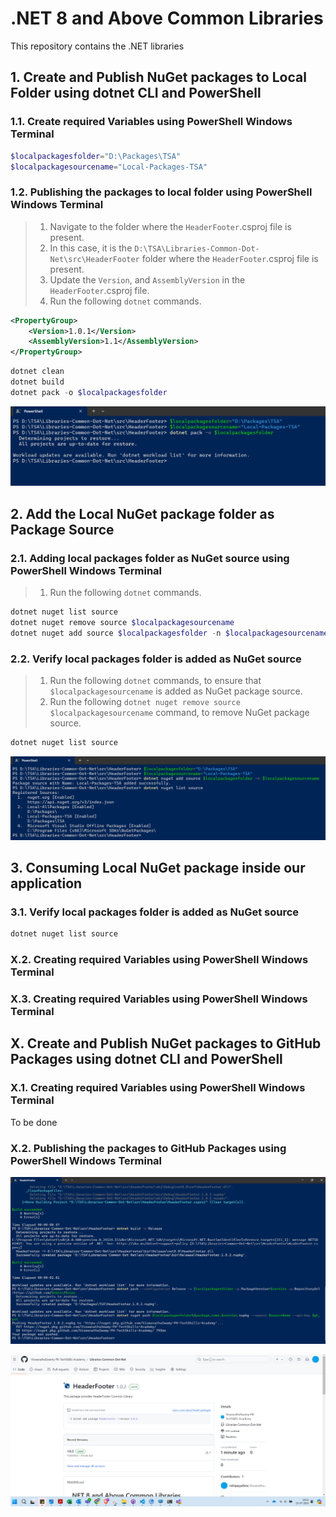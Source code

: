 # .NET 8 and Above Common Libraries

This repository contains the .NET libraries

## 1. Create and Publish NuGet packages to Local Folder using dotnet CLI and PowerShell

### 1.1. Create required Variables using PowerShell Windows Terminal

```powershell
$localpackagesfolder="D:\Packages\TSA"
$localpackagesourcename="Local-Packages-TSA"
```

### 1.2. Publishing the packages to local folder using PowerShell Windows Terminal

> 1. Navigate to the folder where the `HeaderFooter`.csproj file is present.
> 1. In this case, it is the `D:\TSA\Libraries-Common-Dot-Net\src\HeaderFooter` folder where the `HeaderFooter`.csproj file is present.
> 1. Update the `Version`, and `AssemblyVersion` in the `HeaderFooter`.csproj file.
> 1. Run the following `dotnet` commands.

```xml
<PropertyGroup>
    <Version>1.0.1</Version>
    <AssemblyVersion>1.1</AssemblyVersion>
</PropertyGroup>
```

```powershell
dotnet clean
dotnet build
dotnet pack -o $localpackagesfolder
```

![Publish Packages Locally](documentation/images/Publish_Packages_Locally.PNG)

## 2. Add the Local NuGet package folder as Package Source

### 2.1. Adding local packages folder as NuGet source using PowerShell Windows Terminal

> 1. Run the following `dotnet` commands.

```powershell
dotnet nuget list source
dotnet nuget remove source $localpackagesourcename
dotnet nuget add source $localpackagesfolder -n $localpackagesourcename
```

### 2.2. Verify local packages folder is added as NuGet source

> 1. Run the following `dotnet` commands, to ensure that `$localpackagesourcename` is added as NuGet package source.
> 1. Run the following `dotnet nuget remove source $localpackagesourcename` command, to remove NuGet package source.

```powershell
dotnet nuget list source
```

![Local NuGet Packages Source |150x150](documentation/images/Local_Nuget_Packages_Source.PNG)

## 3. Consuming Local NuGet package inside our application

### 3.1. Verify local packages folder is added as NuGet source

```powershell
dotnet nuget list source
```

### X.2. Creating required Variables using PowerShell Windows Terminal

### X.3. Creating required Variables using PowerShell Windows Terminal

## X. Create and Publish NuGet packages to GitHub Packages using dotnet CLI and PowerShell

### X.1. Creating required Variables using PowerShell Windows Terminal

To be done

### X.2. Publishing the packages to GitHub Packages using PowerShell Windows Terminal

![DotNet Nuger Package published in GitHub](documentation/images/Publish_Packages_To_GitHub.PNG)

![DotNet Nuger Package published in GitHub](documentation/images/DotNet_Package_In_GitHub.PNG)
